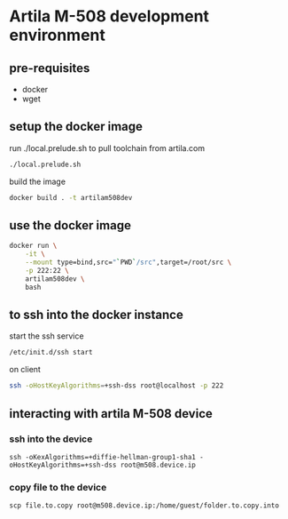 # Artila M-508 development environment

## pre-requisites

* docker
* wget

## setup the docker image

run ./local.prelude.sh to pull toolchain from artila.com

```bash
./local.prelude.sh
```

build the image

```bash
docker build . -t artilam508dev
```

## use the docker image

```bash
docker run \
    -it \
    --mount type=bind,src="`PWD`/src",target=/root/src \
    -p 222:22 \
    artilam508dev \
    bash
```

## to ssh into the docker instance

start the ssh service
```bash
/etc/init.d/ssh start
```

on client
```bash
ssh -oHostKeyAlgorithms=+ssh-dss root@localhost -p 222
```

## interacting with artila M-508 device

### ssh into the device

```
ssh -oKexAlgorithms=+diffie-hellman-group1-sha1 -oHostKeyAlgorithms=+ssh-dss root@m508.device.ip
```

### copy file to the device
```
scp file.to.copy root@m508.device.ip:/home/guest/folder.to.copy.into
```
